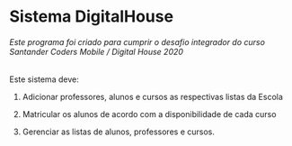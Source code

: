 # Sistema DigitalHouse

###### Este programa foi criado para cumprir o desafio integrador do curso Santander Coders Mobile / Digital House 2020

Este sistema deve:
1. Adicionar professores, alunos e cursos as respectivas listas da Escola

2. Matricular os alunos de acordo com a disponibilidade de cada curso

3. Gerenciar as listas de alunos, professores e cursos.